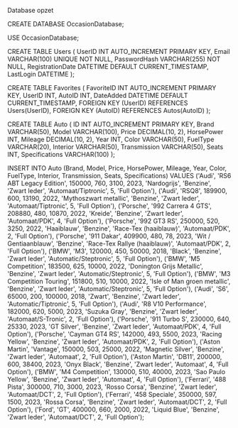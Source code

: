 Database opzet

CREATE DATABASE OccasionDatabase;

USE OccasionDatabase;

CREATE TABLE Users (
UserID INT AUTO_INCREMENT PRIMARY KEY,
Email VARCHAR(100) UNIQUE NOT NULL,
PasswordHash VARCHAR(255) NOT NULL,
RegistrationDate DATETIME DEFAULT CURRENT_TIMESTAMP,
LastLogin DATETIME
);

CREATE TABLE Favorites (
FavoriteID INT AUTO_INCREMENT PRIMARY KEY,
UserID INT,
AutoID INT,
DateAdded DATETIME DEFAULT CURRENT_TIMESTAMP,
FOREIGN KEY (UserID) REFERENCES Users(UserID),
FOREIGN KEY (AutoID) REFERENCES Autos(AutoID)
);


CREATE TABLE Auto (
ID INT AUTO_INCREMENT PRIMARY KEY,
Brand VARCHAR(50),
Model VARCHAR(100),
Price DECIMAL(10, 2),
HorsePower INT,
Mileage DECIMAL(10, 2),
Year INT,
Color VARCHAR(50),
FuelType VARCHAR(20),
Interior VARCHAR(50),
Transmission VARCHAR(50),
Seats INT,
Specifications VARCHAR(100)
);

INSERT INTO Auto (Brand, Model, Price, HorsePower, Mileage, Year, Color, FuelType, Interior, Transmission, Seats, Specifications) VALUES
('Audi', 'RS6 ABT Legacy Edition', 150000, 760, 3100, 2023, 'Nardogrijs', 'Benzine', 'Zwart leder', 'Automaat/Tiptronic', 5, 'Full Option'),
('Audi', 'RSQ8', 189900, 600, 13190, 2022, 'Mythoszwart metallic', 'Benzine', 'Zwart leder', 'Automaat/Tiptronic', 5, 'Full Option'),
('Porsche', '992 Carrera 4 GTS', 208880, 480, 10870, 2022, 'Kreide', 'Benzine', 'Zwart leder', 'Automaat/PDK', 4, 'Full Option'),
('Porsche', '992 GT3 RS', 250000, 520, 3250, 2022, 'Haaiblauw', 'Benzine', 'Race-Tex (haaiblauw)', 'Automaat/PDK', 2, 'Full Option'),
('Porsche', '911 Dakar', 409900, 480, 78, 2023, 'Wit / Gentiaanblauw', 'Benzine', 'Race-Tex Rallye (haaiblauw)', 'Automaat/PDK', 2, 'Full Option'),
('BMW', 'M3', 120000, 450, 50000, 2018, 'Black', 'Benzine', 'Zwart leder', 'Automatic/Steptronic', 5, 'Full Option'),
('BMW', 'M5 Competition', 183500, 625, 10000, 2022, 'Donington Grijs Metallic', 'Benzine', 'Zwart leder', 'Automatic/Steptronic', 5, 'Full Option'),
('BMW', 'M3 Competition Touring', 151800, 510, 10000, 2022, 'Isle of Man groen metallic', 'Benzine', 'Zwart leder', 'Automatic/Steptronic', 5, 'Full Option'),
('Audi', 'S6', 65000, 200, 100000, 2018, 'Zwart', 'Benzine', 'Zwart leder', 'Automatic/Tiptronic', 5, 'Full Option'),
('Audi', 'R8 V10 Performance', 182000, 620, 5000, 2023, 'Suzuka Gray', 'Benzine', 'Zwart leder', 'Automaat/S-Tronic', 2, 'Full Option'),
('Porsche', '911 Turbo S', 230000, 640, 25330, 2023, 'GT Silver', 'Benzine', 'Zwart leder', 'Automaat/PDK', 4, 'Full Option'),
('Porsche', 'Cayman GT4 RS', 142000, 493, 5500, 2023, 'Racing Yellow', 'Benzine', 'Zwart leder', 'Automaat/PDK', 2, 'Full Option'),
('Aston Martin', 'Vantage', 150000, 503, 25000, 2022, 'Magnetic Silver', 'Benzine', 'Zwart leder', 'Automaat', 2, 'Full Option'),
('Aston Martin', 'DB11', 200000, 600, 38400, 2023, 'Onyx Black', 'Benzine', 'Zwart leder', 'Automaat', 4, 'Full Option'),
('BMW', 'M4 Competition', 130000, 510, 40000, 2023, 'Sao Paulo Yellow', 'Benzine', 'Zwart leder', 'Automaat', 4, 'Full Option'),
('Ferrari', '488 Pista', 300000, 710, 3000, 2023, 'Rosso Corsa', 'Benzine', 'Zwart leder', 'Automaat/DCT', 2, 'Full Option'),
('Ferrari', '458 Speciale', 350000, 597, 1500, 2023, 'Rossa Corsa', 'Benzine', 'Zwart leder', 'Automaat/DCT', 2, 'Full Option'),
('Ford', 'GT', 400000, 660, 2000, 2022, 'Liquid Blue', 'Benzine', 'Zwart leder', 'Automaat/DCT', 2, 'Full Option');



